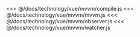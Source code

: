 <<< @/docs/technology/vue/mvvm/compile.js
<<< @/docs/technology/vue/mvvm/mvvm.js
<<< @/docs/technology/vue/mvvm/observer.js
<<< @/docs/technology/vue/mvvm/watcher.js